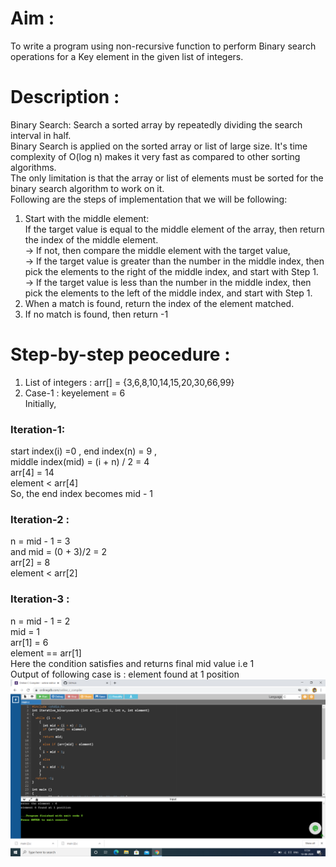 # Aim :                                                                                                 
To write a program using non-recursive function to perform Binary search operations for a Key element in the given list of integers. 
# Description :
Binary Search: Search a sorted array by repeatedly dividing the search interval in half.                 
Binary Search is applied on the sorted array or list of large size. It's time complexity of O(log n) makes it very fast as compared to other sorting algorithms.                                             
The only limitation is that the array or list of elements must be sorted for the binary search algorithm to work on it.                           
Following are the steps of implementation that we will be following:                                     
1. Start with the middle element:                                                                       
  If the target value is equal to the middle element of the array, then return the index of the middle    element.                                                                                                 
  -> If not, then compare the middle element with the target value,                                     
  -> If the target value is greater than the number in the middle index, then pick the elements to the right of the middle index, and start with Step 1.                                                       
  -> If the target value is less than the number in the middle index, then pick the elements to the left of the middle index, and start with Step 1.          
2. When a match is found, return the index of the element matched.
3. If no match is found, then return -1                            
# Step-by-step peocedure : 
1. List of integers : arr[] = {3,6,8,10,14,15,20,30,66,99}                                           
2. Case-1 : keyelement = 6                                                                           
Initially,                                                                                           
### Iteration-1:                                                                                   
  start index(i) =0 , end index(n) = 9 ,                                                     
  middle index(mid) = (i + n) / 2 = 4                                                                
  arr[4] = 14                                                                                         
  element < arr[4]                                                                                   
  So, the end index becomes mid - 1                                                                   
### Iteration-2 :
  n = mid - 1 = 3                                                                                     
  and mid = (0 + 3)/2 = 2                                                                             
  arr[2] = 8                                                                                         
  element < arr[2]                                                                                   
### Iteration-3 :
  n = mid - 1 = 2                                                                                     
  mid = 1                                                                                             
  arr[1] = 6                                                                                         
  element == arr[1]                                                                                   
  Here the condition satisfies and returns final mid value i.e 1                                     
  Output of following case is : element found at 1 position                                           
  ![Output_for_6](nrbs_6.png)
